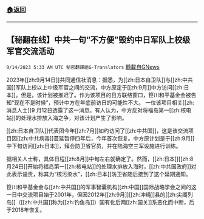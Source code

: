###  [:house:返回](README.md)
---


## 【秘翻在线】中共一句“不方便”毁约中日军队上校级军官交流活动
`9/14/2023 5:33 AM UTC 秘密翻譯組G-Translators` [轉載自GNews](https://gnews.org/articles/1688509)

2023年[[zh:9月14日]]共同通信社消息：据悉，为[[zh:日本自卫队]]与[[zh:中共国]]军队上校以上中级军官之间的交流，中方原定于[[zh:9月]]中方访问[[zh:日本]]。但是，该计划被推迟了。作为该项目的日方联络窗口，笹川和平基金会被告知“现在不是时候”，预计中方在年底前访日的可能性不大。 一位该项目相关[[zh:消息人士]]9 月12日透露了这一消息。有人认为，中方反对将福岛第一[[zh:核电站]]的处理水排放入海之争，对该计划产生了影响。

[[zh:日本自卫队]]代表团今年[[zh:7月]]如约访问了[[zh:中共国]]，这是该交流项目因[[zh:中共病毒]]蔓延暂停四年后，今年首次恢复。中方原计划是于[[zh:9月]]中下旬访问[[zh:日本]]，拜会防卫省官员，并在陆海空三军设施进行训练。

据相关人士称，具体日程[[zh:8月]]中旬左右就确定了。然而，[[zh:日本]][[zh:8月24日]]开始将福岛第一[[zh:核电站]]的处理水排放入海时，[[zh:中共国政府]]对此表示谴责，称其为“核污染水”，[[zh:日本]]防卫省随后接到了这个延期通知。

笹川和平基金会与[[zh:中共国]]的军事智囊机构[[zh:中国]]国际战略学会之间的这一日中交流项目始于2001年，但因2012年[[zh:9月]][[zh:冲绳]]县的[[zh:尖阁列岛]]（[[zh:中共国]]称为[[zh:钓鱼岛]]）国有化后两[[zh:国关]]系恶化而中断，后于2018年恢复。
